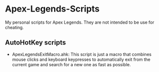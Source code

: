 # Apex-Legends-Scripts
My personal scripts for Apex Legends. They are not intended to be use for cheating.

## AutoHotKey scripts
*  	ApexLegendsExitMacro.ahk: This script is just a macro that combines mouse clicks and keyboard keypresses to automatically exit from the current game and search for a new one as fast as possible.
